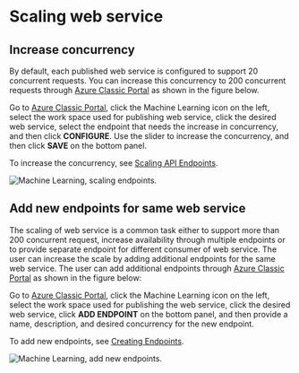 <properties
   pageTitle="Scaling web service | Microsoft Azure"
   description="Learn how to scale a web service by increasing concurrency and adding new endpoints."
   services="machine-learning"
   documentationCenter=""
   authors="neerajkh"
   manager="srikants"
   editor="cgronlun"
   keywords="azure machine learning, web services, operationalization, scaling, endpoint, concurrency"
   />
<tags
   ms.service="machine-learning"
   ms.devlang="NA"
   ms.workload="data-services"
   ms.tgt_pltfrm="na"
   ms.topic="article"
   ms.date="02/04/2016"
   ms.author="neerajkh"/>

# Scaling web service

## Increase concurrency

By default, each published web service is configured to support 20 concurrent requests. You can increase this concurrency to 200 concurrent requests through [Azure Classic Portal](https://manage.windowsazure.com/) as shown in the figure below.

Go to [Azure Classic Portal](https://manage.windowsazure.com/), click the Machine Learning icon on the left, select the work space used for publishing web service, click the desired web service, select the endpoint that needs the increase in concurrency, and then click **CONFIGURE**. Use the slider to increase the concurrency, and then click **SAVE** on the bottom panel.

To increase the concurrency, see [Scaling API Endpoints](machine-learning-scaling-endpoints.md).

   ![Machine Learning, scaling endpoints.][1]

## Add new endpoints for same web service

The scaling of web service is a common task either to support more than 200 concurrent request, increase availability through multiple endpoints or to provide separate endpoint for different consumer of web service. The user can increase the scale by adding additional endpoints for the same web service. The user can add additional endpoints through [Azure Classic Portal](https://manage.windowsazure.com/) as shown in the figure below:

Go to [Azure Classic Portal](https://manage.windowsazure.com/), click the Machine Learning icon on the left, select the work space used for publishing the web service, click the desired web service, click **ADD ENDPOINT** on the bottom panel, and then provide a name, description, and desired concurrency for the new endpoint.

To add new endpoints, see [Creating Endpoints](machine-learning-create-endpoint.md).

   ![Machine Learning, add new endpoints.][2]

<!--Image references-->
[1]: ./media/machine-learning-scaling-webservice/machlearn-1.png
[2]: ./media/machine-learning-scaling-webservice/machlearn-2.png
